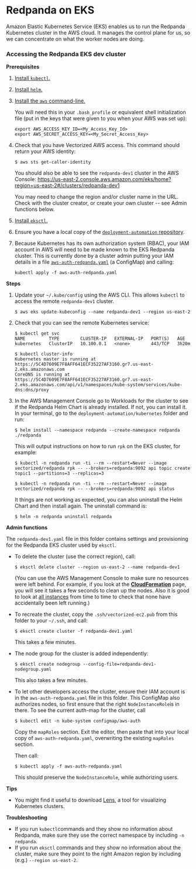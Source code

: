 # Redpanda on EKS

Amazon Elastic Kubernetes Service (EKS) enables us to run the Redpanda Kubernetes cluster in the AWS cloud. It manages the control plane for us, so we can concentrate on what the worker nodes are doing.

### Accessing the Redpanda EKS dev cluster

**Prerequisites**

1. [Install `kubectl`.](https://kubernetes.io/docs/tasks/tools/install-kubectl/)

2. [Install `helm`.](https://helm.sh/docs/intro/install/)

3. [Install the `aws` command-line.](https://docs.aws.amazon.com/cli/latest/userguide/install-cliv2.html)

   You will need this in your `.bash_profile` or equivalent shell initialization file (put in the keys that were given to you when your AWS was set up):

   ```
   export AWS_ACCESS_KEY_ID=<My_Access_Key_Id>
   export AWS_SECRET_ACCESS_KEY=<My_Secret_Access_Key>
   ```

4. Check that you have Vectorized AWS access. This command should return your AWS identity:
   
   ``` 
   $ aws sts get-caller-identity 
   ```

   You should also be able to see the `redpanda-dev1` cluster in the AWS Console:
   https://us-east-2.console.aws.amazon.com/eks/home?region=us-east-2#/clusters/redpanda-dev1

   You may need to change the region and/or cluster name in the URL. Check with the cluster creator, or create your own cluster -- see Admin functions below.
   
5. [Install `eksctl`.](https://docs.aws.amazon.com/eks/latest/userguide/getting-started-eksctl.html#install-eksctl)

6. Ensure you have a local copy of the [`deployment-automation` repository](https://github.com/vectorizedio/deployment-automation).

7. Because Kubernetes has its own authorization system (RBAC), your IAM account in AWS will need to be made known to the EKS Redpanda cluster. This is currently done by a cluster admin putting your IAM details in a file [`aws-auth-redpanda.yaml`](https://github.com/vectorizedio/deployment-automation/kubernetes/eks/aws-auth-redpanda.yaml) (a ConfigMap) and calling: 

   `kubectl apply -f aws-auth-redpanda.yaml`

**Steps**

1. Update your `~/.kube/config` using the AWS CLI. This allows `kubectl` to access the remote `redpanda-dev1` cluster.

   `$ aws eks update-kubeconfig --name redpanda-dev1 --region us-east-2`

2. Check that you can see the remote Kubernetes service:

   ```
   $ kubectl get svc
   NAME         TYPE        CLUSTER-IP   EXTERNAL-IP   PORT(S)   AGE
   kubernetes   ClusterIP   10.100.0.1   <none>        443/TCP   3h20m
   
   $ kubectl cluster-info
   Kubernetes master is running at https://5C4D7609E7F8AFF641ECF35227AF3160.gr7.us-east-2.eks.amazonaws.com
   CoreDNS is running at https://5C4D7609E7F8AFF641ECF35227AF3160.gr7.us-east-2.eks.amazonaws.com/api/v1/namespaces/kube-system/services/kube-dns:dns/proxy
   ```

3. In the AWS Management Console go to Workloads for the cluster to see if the Redpanda Helm Chart is already installed.  If not, you can install it. In your terminal, go to the `deployment-automation/kubernetes` folder and run:

   `$ helm install --namespace redpanda --create-namespace redpanda ./redpanda`

   This will output instructions on how to run `rpk` on the EKS cluster, for example:

   ```
   $ kubectl -n redpanda run -ti --rm --restart=Never --image vectorized/redpanda rpk -- --brokers=redpanda:9092 api topic create topic1 --partitions=3 --replicas=3
   
   $ kubectl -n redpanda run -ti --rm --restart=Never --image vectorized/redpanda rpk -- --brokers=redpanda:9092 api status 
   ```

   It things are not working as expected, you can also uninstall the Helm Chart and then install again. The uninstall command is:

   `$ helm -n redpanda uninstall redpanda`

**Admin functions**

The `redpanda-dev1.yaml` file in this folder contains settings and provisioning for the Redpanda EKS cluster used by `eksctl`.

- To delete the cluster (use the correct region), call:

  `$ eksctl delete cluster --region us-east-2 --name redpanda-dev1`

  (You can use the AWS Management Console to make sure no resources were left behind. For example, if you look at the [**CloudFormation**](https://us-east-2.console.aws.amazon.com/cloudformation/home?region=us-east-2) page, you will see it takes a few seconds to clean up the nodes. Also it is good to look at [all instances](https://us-east-2.console.aws.amazon.com/ec2/v2/home?region=us-east-2#Instances:) from time to time to check that none have accidentally been left running.)

- To recreate the cluster, copy the `.ssh/vectorized-ec2.pub` from this folder to your `~/.ssh`, and call:

  `$ eksctl create cluster -f redpanda-dev1.yaml`

  This takes a few minutes.

- The node group for the cluster is added independently:

   `$ eksctl create nodegroup --config-file=redpanda-dev1-nodegroup.yaml`

   This also takes a few minutes.

- To let other developers access the cluster, ensure their IAM account is in the `aws-auth-redpanda.yaml` file in this folder. This ConfigMap also authorizes nodes, so first ensure that the right `NodeInstanceRole`is in there. To see the current auth-map for the cluster, call

   `$ kubectl edit -n kube-system configmap/aws-auth`

   Copy the `mapRoles` section. Exit the editor, then paste that into your local copy of `aws-auth-redpanda.yaml`, overwriting the existing `mapRoles` section.

   Then call:

   `$ kubectl apply -f aws-auth-redpanda.yaml`

   This should preserve the `NodeInstanceRole`, while authorizing users.

**Tips**

- You might find it useful to download [Lens](https://github.com/lensapp/lens), a tool for visualizing Kubernetes clusters.

**Troubleshooting**

- If you run `kubectl`commands and they show no information about Redpanda, make sure they use the correct namespace by including `-n redpanda`.
- If you run `eksctl` commands and they show no information about the cluster, make sure they point to the right Amazon region by including (e.g.) `--region us-east-2`.


